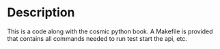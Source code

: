 # Description
This is a code along with the cosmic python book. A Makefile is provided that
contains all commands needed to run test start the api, etc.
